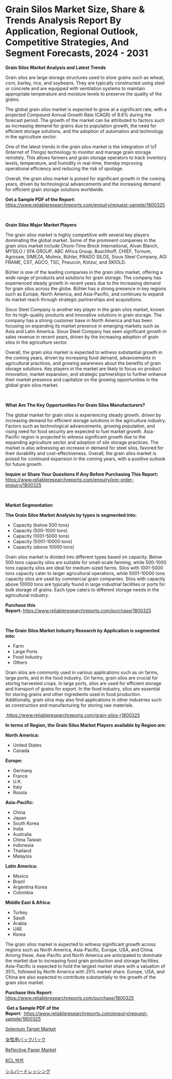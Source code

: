 <p><h1>Grain Silos Market Size, Share & Trends Analysis Report By Application, Regional Outlook, Competitive Strategies, And Segment Forecasts, 2024 - 2031</h1></p><p><strong>Grain Silos Market Analysis and Latest Trends</strong></p>
<p><p>Grain silos are large storage structures used to store grains such as wheat, corn, barley, rice, and soybeans. They are typically constructed using steel or concrete and are equipped with ventilation systems to maintain appropriate temperature and moisture levels to preserve the quality of the grains.</p><p>The global grain silos market is expected to grow at a significant rate, with a projected Compound Annual Growth Rate (CAGR) of 8.6% during the forecast period. The growth of the market can be attributed to factors such as increasing demand for grains due to population growth, the need for efficient storage solutions, and the adoption of automation and technology in the agriculture sector.</p><p>One of the latest trends in the grain silos market is the integration of IoT (Internet of Things) technology to monitor and manage grain storage remotely. This allows farmers and grain storage operators to track inventory levels, temperature, and humidity in real-time, thereby improving operational efficiency and reducing the risk of spoilage.</p><p>Overall, the grain silos market is poised for significant growth in the coming years, driven by technological advancements and the increasing demand for efficient grain storage solutions worldwide.</p></p>
<p><strong>Get a Sample PDF of the Report:&nbsp;</strong> <a href="https://www.reliableresearchreports.com/enquiry/request-sample/1800325">https://www.reliableresearchreports.com/enquiry/request-sample/1800325</a></p>
<p>&nbsp;</p>
<p><strong>Grain Silos Major Market Players</strong></p>
<p><p>The grain silos market is highly competitive with several key players dominating the global market. Some of the prominent companies in the grain silos market include Chore-Time Brock International, Alvan Blanch, MYSILO / SFA GROUP, ABC Africa Group, Buschhoff, CHIEF, Tornum, Agrosaw, SIMEZA, Mulmix, Bühler, PRADO SILOS, Sioux Steel Company, AGI FRAME, CST, AGCO, TSC, Pneucon, Kotzur, and SKIOLD.</p><p>Bühler is one of the leading companies in the grain silos market, offering a wide range of products and solutions for grain storage. The company has experienced steady growth in recent years due to the increasing demand for grain silos across the globe. Bühler has a strong presence in key regions such as Europe, North America, and Asia-Pacific, and continues to expand its market reach through strategic partnerships and acquisitions.</p><p>Sioux Steel Company is another key player in the grain silos market, known for its high-quality products and innovative solutions in grain storage. The company has a strong customer base in North America and has been focusing on expanding its market presence in emerging markets such as Asia and Latin America. Sioux Steel Company has seen significant growth in sales revenue in recent years, driven by the increasing adoption of grain silos in the agriculture sector.</p><p>Overall, the grain silos market is expected to witness substantial growth in the coming years, driven by increasing food demand, advancements in agricultural practices, and growing awareness about the benefits of grain storage solutions. Key players in the market are likely to focus on product innovation, market expansion, and strategic partnerships to further enhance their market presence and capitalize on the growing opportunities in the global grain silos market.</p></p>
<p>&nbsp;</p>
<p><strong>What Are The Key Opportunities For Grain Silos Manufacturers?</strong></p>
<p><p>The global market for grain silos is experiencing steady growth, driven by increasing demand for efficient storage solutions in the agriculture industry. Factors such as technological advancements, growing population, and rising need for food security are expected to fuel market growth. Asia-Pacific region is projected to witness significant growth due to the expanding agriculture sector and adoption of silo storage practices. The market is also witnessing an increase in demand for steel silos, favored for their durability and cost-effectiveness. Overall, the grain silos market is poised for continued expansion in the coming years, with a positive outlook for future growth.</p></p>
<p><strong>Inquire or Share Your Questions If Any Before Purchasing This Report:</strong> <a href="https://www.reliableresearchreports.com/enquiry/pre-order-enquiry/1800325">https://www.reliableresearchreports.com/enquiry/pre-order-enquiry/1800325</a></p>
<p>&nbsp;</p>
<p><strong>Market Segmentation</strong></p>
<p><strong>The Grain Silos Market Analysis by types is segmented into:</strong></p>
<p><ul><li>Capacity (below 500 tons)</li><li>Capacity (500-1000 tons)</li><li>Capacity (1001-5000 tons)</li><li>Capacity (5001-10000 tons)</li><li>Capacity (above 10000 tons)</li></ul></p>
<p><p>Grain silos market is divided into different types based on capacity. Below 500 tons capacity silos are suitable for small-scale farming, while 500-1000 tons capacity silos are ideal for medium-sized farms. Silos with 1001-5000 tons capacity cater to larger agricultural operations, while 5001-10000 tons capacity silos are used by commercial grain companies. Silos with capacity above 10000 tons are typically found in large industrial facilities or ports for bulk storage of grains. Each type caters to different storage needs in the agricultural industry.</p></p>
<p><strong>Purchase this Report:&nbsp;</strong><a href="https://www.reliableresearchreports.com/purchase/1800325">https://www.reliableresearchreports.com/purchase/1800325</a></p>
<p>&nbsp;</p>
<p><strong>The Grain Silos Market Industry Research by Application is segmented into:</strong></p>
<p><ul><li>Farm</li><li>Large Ports</li><li>Food Industry</li><li>Others</li></ul></p>
<p><p>Grain silos are commonly used in various applications such as on farms, large ports, and in the food industry. On farms, grain silos are crucial for storing harvested crops. In large ports, silos are used for efficient storage and transport of grains for export. In the food industry, silos are essential for storing grains and other ingredients used in food production. Additionally, grain silos may also find applications in other industries such as construction and manufacturing for storing raw materials.</p></p>
<p><a href="https://www.reliableresearchreports.com/grain-silos-r1800325">&nbsp;https://www.reliableresearchreports.com/grain-silos-r1800325</a></p>
<p><strong>In terms of Region, the Grain Silos Market Players available by Region are:</strong></p>
<p>
    <p> <strong> North America: </strong>
        <ul>
            <li>United States</li>
            <li>Canada</li>
        </ul>
        </p> 
    <p> <strong> Europe: </strong>
        <ul>
            <li>Germany</li>
            <li>France</li>
            <li>U.K.</li>
            <li>Italy</li>
            <li>Russia</li>
        </ul>
        </p> 
    <p> <strong> Asia-Pacific: </strong>
        <ul>
            <li>China</li>
            <li>Japan</li>
            <li>South Korea</li>
            <li>India</li>
            <li>Australia</li>
            <li>China Taiwan</li>
            <li>Indonesia</li>
            <li>Thailand</li>
            <li>Malaysia</li>
        </ul>
        </p> 
    <p> <strong> Latin America: </strong>
        <ul>
            <li>Mexico</li>
            <li>Brazil</li>
            <li>Argentina Korea</li>
            <li>Colombia</li>
        </ul>
        </p> 
    <p> <strong> Middle East & Africa: </strong>
        <ul>
            <li>Turkey</li>
            <li>Saudi</li>
            <li>Arabia</li>
            <li>UAE</li>
            <li>Korea</li>
        </ul>
    </p>
    </p>
<p><p>The grain silos market is expected to witness significant growth across regions such as North America, Asia-Pacific, Europe, USA, and China. Among these, Asia-Pacific and North America are anticipated to dominate the market due to increasing food grain production and storage facilities. Asia-Pacific is expected to hold the largest market share with a valuation of 35%, followed by North America with 25% market share. Europe, USA, and China are also expected to contribute substantially to the growth of the grain silos market.</p></p>
<p><strong>Purchase this Report: </strong><a href="https://www.reliableresearchreports.com/purchase/1800325">https://www.reliableresearchreports.com/purchase/1800325</a></p>
<p>&nbsp;<strong>Get a Sample PDF of the Report:&nbsp;&nbsp;</strong><a href="https://www.reliableresearchreports.com/enquiry/request-sample/1800325">https://www.reliableresearchreports.com/enquiry/request-sample/1800325</a></p>
<p><strong></strong></p>
<p><p><a href="https://issuu.com/reportprime-2/docs/selenium-target-market-size-2030.pptx">Selenium Target Market</a></p><p><a href="https://github.com/dadanedu33/Market-Research-Report-List-1/blob/main/927441032198.md">女性用バックパック</a></p><p><a href="https://issuu.com/reportprime-2/docs/reflective-paper-market-size-2030.pptx">Reflective Paper Market</a></p><p><a href="https://github.com/hxzi07639916/Market-Research-Report-List-1/blob/main/759676029409.md">KCL 버퍼</a></p><p><a href="https://github.com/ihabdkwlxs948/Market-Research-Report-List-1/blob/main/972829932197.md">シルバードレッシング</a></p></p>